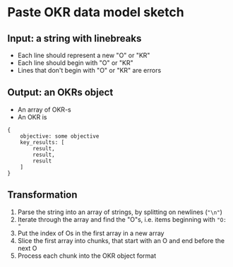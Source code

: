 # Paste OKR data model sketch

##  Input: a string with linebreaks
* Each line should represent a new "O" or "KR"
* Each line should begin with "O" or "KR"
* Lines that don't begin with "O" or "KR" are errors

## Output: an OKRs object
* An array of OKR-s
* An OKR is
```
{
    objective: some objective
    key_results: [
        result,
        result,
        result
    ]
}
```

## Transformation
1) Parse the string into an array of strings, by splitting on newlines (`"\n"`)
2) Iterate through the array and find the "O"s, i.e. items beginning with `"O: "`
3) Put the index of Os in the first array in a new array
4) Slice the first array into chunks, that start with an O and end before the next O
5) Process each chunk into the OKR object format


